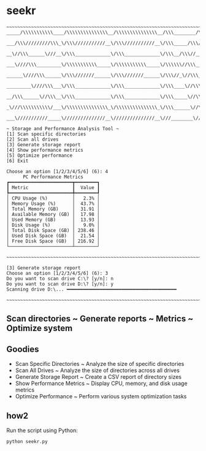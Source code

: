 # seekr
```
~~~~~~~~~~~~~~~~~~~~~~~~~~~~~~~~~~~~~~~~~~~~~~~~~~~~~~~~~~~~~~~~~~~~~~~~~~~~~~~~~~~~~~~~~~~~~~~~~~~~
_____/\\\\\\\\\\\____/\\\\\\\\\\\\\\\__/\\\\\\\\\\\\\\\__/\\\________/\\\____/\\\\\\\\\_____        
 ___/\\\/////////\\\_\/\\\///////////__\/\\\///////////__\/\\\_____/\\\//___/\\\///////\\\___       
  __\//\\\______\///__\/\\\_____________\/\\\_____________\/\\\__/\\\//_____\/\\\_____\/\\\___      
   ___\////\\\_________\/\\\\\\\\\\\_____\/\\\\\\\\\\\_____\/\\\\\\//\\\_____\/\\\\\\\\\\\/____     
    ______\////\\\______\/\\\///////______\/\\\///////______\/\\\//_\//\\\____\/\\\//////\\\____    
     _________\////\\\___\/\\\_____________\/\\\_____________\/\\\____\//\\\___\/\\\____\//\\\___   
      __/\\\______\//\\\__\/\\\_____________\/\\\_____________\/\\\_____\//\\\__\/\\\_____\//\\\__  
       _\///\\\\\\\\\\\/___\/\\\\\\\\\\\\\\\_\/\\\\\\\\\\\\\\\_\/\\\______\//\\\_\/\\\______\//\\\_ 
        ___\///////////_____\///////////////__\///////////////__\///________\///__\///________\///__

~ Storage and Performance Analysis Tool ~
[1] Scan specific directories
[2] Scan all drives
[3] Generate storage report
[4] Show performance metrics
[5] Optimize performance
[6] Exit

Choose an option [1/2/3/4/5/6] (6): 4
      PC Performance Metrics      
┏━━━━━━━━━━━━━━━━━━━━━━━┳━━━━━━━━┓
┃ Metric                ┃  Value ┃
┡━━━━━━━━━━━━━━━━━━━━━━━╇━━━━━━━━┩
│ CPU Usage (%)         │   2.3% │
│ Memory Usage (%)      │  43.7% │
│ Total Memory (GB)     │  31.91 │
│ Available Memory (GB) │  17.98 │
│ Used Memory (GB)      │  13.93 │
│ Disk Usage (%)        │   9.0% │
│ Total Disk Space (GB) │ 238.46 │
│ Used Disk Space (GB)  │  21.54 │
│ Free Disk Space (GB)  │ 216.92 │
└───────────────────────┴────────┘

~~~~~~~~~~~~~~~~~~~~~~~~~~~~~~~~~~~~~~~~~~~~~~~~~~~~~~~~~~~~~~~~~~~~~~~~~~~~~~~~~~~~~~~~~~~~~~~~

[3] Generate storage report
Choose an option [1/2/3/4/5/6] (6): 3
Do you want to scan drive C:\? [y/n]: n
Do you want to scan drive D:\? [y/n]: y
Scanning drive D:\... ━━━━━━━━━━━━━━━━━━━━━━━━━━━━━━━━━━━━━━━━

~~~~~~~~~~~~~~~~~~~~~~~~~~~~~~~~~~~~~~~~~~~~~~~~~~~~~~~~~~~~~~~~~~~~~~~~~~~~~~~~~~~~~~~~~~~~~
```

## Scan directories ~ Generate reports ~ Metrics ~ Optimize system

## Goodies
- Scan Specific Directories ~ Analyze the size of specific directories
- Scan All Drives ~ Analyze the size of directories across all drives
- Generate Storage Report ~ Create a CSV report of directory sizes
- Show Performance Metrics ~ Display CPU, memory, and disk usage metrics
- Optimize Performance ~ Perform various system optimization tasks

## how2

Run the script using Python:
```sh
python seekr.py
```

